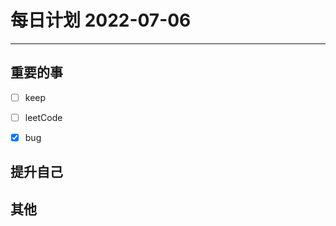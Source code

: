#  每日计划 2022-07-06
---
## 重要的事
- [ ]  keep
- [ ]  leetCode
- [x]  bug



## 提升自己

  



## 其他








